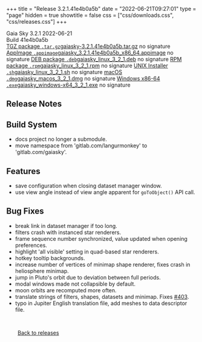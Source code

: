 +++
title = "Release 3.2.1.41e4b0a5b"
date = "2022-06-21T09:27:01"
type = "page"
hidden = true
showtitle = false
css = ["css/downloads.css", "css/releases.css"]
+++

<div class="download-container">
<div id="download-title">
<i class="i mdi:tag"></i>
Gaia Sky <span class="downloads-version">3.2.1</span> 
<time class="downloads-releasedate" datetime="2022-06-21T09:27:01" title="Published: 2022-06-21T09:27:01"><i class="i mdi:calendar"></i> 2022-06-21</time>
<div class="downloads-build">Build 41e4b0a5b</div></div>
<div class="download-section">
<a href="https://gaia.ari.uni-heidelberg.de/gaiasky/releases/3.2.1.41e4b0a5b/gaiasky-3.2.1.41e4b0a5b.tar.gz" class="download-button"><i class="i mdi:zip-box"></i> TGZ package <code>.tar.gz</code><span class="download-sub">gaiasky-3.2.1.41e4b0a5b.tar.gz</span></a>
<span class="signature">no signature</span>
<a href="https://gaia.ari.uni-heidelberg.de/gaiasky/releases/3.2.1.41e4b0a5b/gaiasky_3.2.1.41e4b0a5b_x86_64.appimage" class="download-button"><i class="i material-symbols:box"></i> AppImage <code>.appimage</code><span class="download-sub">gaiasky_3.2.1.41e4b0a5b_x86_64.appimage</span></a>
<span class="signature">no signature</span>
<a href="https://gaia.ari.uni-heidelberg.de/gaiasky/releases/3.2.1.41e4b0a5b/gaiasky_linux_3_2_1.deb" class="download-button"><i class="i mdi:debian"></i> DEB package <code>.deb</code><span class="download-sub">gaiasky_linux_3_2_1.deb</span></a>
<span class="signature">no signature</span>
<a href="https://gaia.ari.uni-heidelberg.de/gaiasky/releases/3.2.1.41e4b0a5b/gaiasky_linux_3_2_1.rpm" class="download-button"><i class="i mdi:fedora"></i> RPM package <code>.rpm</code><span class="download-sub">gaiasky_linux_3_2_1.rpm</span></a>
<span class="signature">no signature</span>
<a href="https://gaia.ari.uni-heidelberg.de/gaiasky/releases/3.2.1.41e4b0a5b/gaiasky_linux_3_2_1.sh" class="download-button"><i class="i token:unix"></i> UNIX Installer <code>.sh</code><span class="download-sub">gaiasky_linux_3_2_1.sh</span></a>
<span class="signature">no signature</span>
<a href="https://gaia.ari.uni-heidelberg.de/gaiasky/releases/3.2.1.41e4b0a5b/gaiasky_macos_3_2_1.dmg" class="download-button"><i class="i fa6-brands:apple"></i> macOS <code>.dmg</code><span class="download-sub">gaiasky_macos_3_2_1.dmg</span></a>
<span class="signature">no signature</span>
<a href="https://gaia.ari.uni-heidelberg.de/gaiasky/releases/3.2.1.41e4b0a5b/gaiasky_windows-x64_3_2_1.exe" class="download-button"><i class="i fa6-brands:windows"></i> Windows x86-64 <code>.exe</code><span class="download-sub">gaiasky_windows-x64_3_2_1.exe</span></a>
<span class="signature">no signature</span>
</div>
</div>

<section class="release-notes">

# Release Notes


## Build System

- docs project no longer a submodule.
- move namespace from 'gitlab.com/langurmonkey' to 'gitlab.com/gaiasky'.

## Features

- save configuration when closing dataset manager window.
- use view angle instead of view angle apparent for `goToObject()` API call.

## Bug Fixes

- break link in dataset manager if too long.
- filters crash with instanced star renderers.
- frame sequence number synchronized, value updated when opening preferences.
- highlight 'all visible' setting in quad-based star renderers.
- hotkey tooltip backgrounds.
- increase number of vertices of minimap shape renderer, fixes crash in heliosphere minimap.
- jump in Pluto's orbit due to deviation between full periods.
- modal windows made not collapsible by default.
- moon orbits are recomputed more often.
- translate strings of filters, shapes, datasets and minimap. Fixes [#403](https://gitlab.com/gaiasky/gaiasky/issues/403).
- typo in Jupiter English translation file, add meshes to data descriptor file.
</section>


<p class="center-text" style="padding: 30px;"><a href="/downloads/releases"><i class="i mdi:arrow-left-bold-circle"></i> Back to releases</a>
</p>
